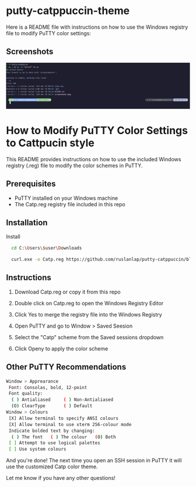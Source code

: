 # putty-catppuccin-theme

Here is a README file with instructions on how to use the Windows registry file to modify PuTTY color settings:

## Screenshots

![App Screenshot](https://github.com/ruslanlap/putty-catppuccin/blob/master/screenshoot.png)


# How to Modify PuTTY Color Settings to Cattpucin style

This README provides instructions on how to use the included Windows registry (.reg) file to modify the color schemes in PuTTY.

## Prerequisites

- PuTTY installed on your Windows machine
- The Catp.reg registry file included in this repo



## Installation

Install 

```bash
  cd C:\Users\$user\Downloads
```
```bash
  curl.exe -o Catp.reg https://github.com/ruslanlap/putty-catppuccin/blob/master/catp.reg
```

## Instructions

1. Download Catp.reg or copy it from this repo

    
2. Double click on Catp.reg to open the Windows Registry Editor
3. Click Yes to merge the registry file into the Windows Registry
4. Open PuTTY and go to Window > Saved Seesion
5. Select the "Catp" scheme from the Saved sessions dropdown 
6. Click Openy to apply the color scheme


## Other PuTTY Recommendations

```bash
Window > Apprearance
 Font: Consolas, bold, 12-point
 Font quality:
  ( ) Antialiased     ( ) Non-Antialiased
  (O) ClearType       ( ) Default
Window > Colours
 [X] Allow terminal to specify ANSI colours
 [X] Allow terminal to use xterm 256-colour mode
 Indicate bolded text by changing:
  ( ) The font   ( ) The colour   (O) Both
 [ ] Attempt to use logical palettes
 [ ] Use system colours
 ```


And you're done! The next time you open an SSH session in PuTTY it will use the customized Catp color theme.

Let me know if you have any other questions!

